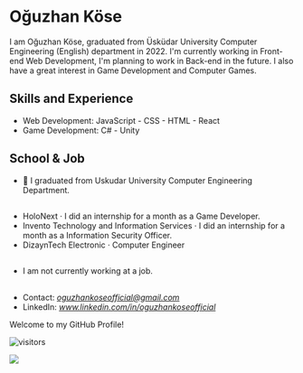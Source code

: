 # Oğuzhan Köse
I am Oğuzhan Köse, graduated from Üsküdar University Computer Engineering (English) department in 2022. I'm currently working in Front-end Web Development, I'm planning to work in Back-end in the future. I also have a great interest in Game Development and Computer Games.

## Skills and Experience
* Web Development:
        JavaScript
      - CSS
      - HTML
      - React
* Game Development:
        C#
      - Unity

## School & Job
- 🏫 I graduated from Uskudar University Computer Engineering Department.
##
- HoloNext · I did an internship for a month as a Game Developer.
- Invento Technology and Information Services · I did an internship for a month as a Information Security Officer.
- DizaynTech Electronic · Computer Engineer
##
- I am not currently working at a job.

##

- Contact: *oguzhankoseofficial@gmail.com*
- LinkedIn: *www.linkedin.com/in/oguzhankoseofficial*

Welcome to my GitHub Profile!

![visitors](https://visitor-badge.glitch.me/badge?page_id=Axlope.Axlope)
<br />

![](https://komarev.com/ghpvc/?username=your-github-username)
